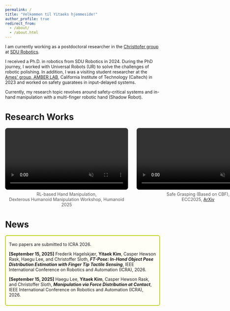 ```yaml
---
permalink: /
title: "Velkommen til Yitaeks hjemmeside!"
author_profile: true
redirect_from: 
  - /about/
  - /about.html
---
```


I am currently working as a postdoctoral researcher in the [Christtofer group](https://portal.findresearcher.sdu.dk/en/persons/chsl) at [SDU Robotics](https://www.sdu.dk/en/forskning/sdurobotics). 

I received a Ph.D. in robotics from SDU Robotics in 2024. During the PhD journey, I worked with Universal Robots (UR) to solve the challenges of robotic polishing. In addition, I was a visiting student researcher at the [Ames' group, AMBER LAB](http://www.bipedalrobotics.com/), California Institute of Technology (Caltech) in 2023 and worked on safety guaratees in input-delayed systems. 

Currently, my research topic revolves around safety-critical systems and in-hand manipulation with a multi-finger robotic hand (Shadow Robot).


Research Works
======

<div style="display: grid; grid-template-columns: repeat(3, 400px); gap: 2em; margin-top: 1em; width: max-content;">
  <figure style="margin:0; display:flex; flex-direction:column; align-items:center; text-align:center;">
    <video autoplay muted loop playsinline controls style="width:100%; border-radius:8px;">
      <source src="/assets/videos/opening_the_lid.mp4" type="video/mp4">
    </video>
    <figcaption style="margin-top:0.4em; font-size:1.0em; color:#555; font-family: inherit;">
      RL-based Hand Manipulation, <br> Dexterous Humanoid Manipulation Workshop, Humanoid 2025
    </figcaption>
  </figure>

  <figure style="margin:0; display:flex; flex-direction:column; align-items:center; text-align:center;">
    <video autoplay muted loop playsinline controls style="width:100%; border-radius:8px; ">
      <source src="/assets/videos/safety_grasping.mp4" type="video/mp4">
    </video>
    <figcaption style="margin-top:0.4em; font-size:1.0em; color:#555; font-family: inherit;">
      Safe Grasping (Based on CBF), <br> ECC2025, <a href="https://arxiv.org/pdf/2411.07833">ArXiv</a>
    </figcaption>
  </figure>

  <figure style="margin:0; display:flex; flex-direction:column; align-items:center; text-align:center;">
    <video autoplay muted loop playsinline controls style="width:100%; border-radius:8px;">
      <source src="/assets/videos/iros2024_quality_garauntees.mp4" type="video/mp4">
    </video>
    <figcaption style="margin-top:0.4em; font-size:1.0em; color:#555; font-family: inherit;">
      Qaulity Garrantees for Robotic Polishing  <br> (Based on CBF), ECC2025, <a href="https://arxiv.org/pdf/2506.14249">ArXiv</a>
    </figcaption>
  </figure>
</div>

News
======

<div style="border: 2px solid #b8cc00ff; background-color: #fffef5ff; padding:0.75em; margin:0.5em 0; border-radius:6px;">

  <div style="margin-top:0.6em;">
    Two papers are submitted to ICRA 2026.
  </div>

  <p style="margin-bottom:0.6em;"></p>

<strong>[September 15, 2025]</strong>  Frederik Hagelskjær, <strong>Yitaek Kim</strong>, Casper Hewson Rask, Haegu Lee, and Christoffer Sloth, <strong><em>FT-Pose: In-Hand Object Pose Distribution Estimation with Finger Tip Tactile Sensing</em></strong>, IEEE International Conference on Robotics and Automation (ICRA), 2026.

 <p style="margin-bottom:0.6em;"></p>

<strong>[September 15, 2025]</strong>  Haegu Lee, <strong>Yitaek Kim</strong>, Casper Hewson Rask, and Christoffer Sloth, <strong><em>Manipulation via Force Distribution at Contact</em></strong>, IEEE International Conference on Robotics and Automation (ICRA), 2026.
</div>

<div style="margin-top:0.6em;">


<!-- <div style="border: 2px solid #fdfdfdff; background-color: #fffef5ff; padding:0.75em; margin:0.5em 0; border-radius:6px;">

  <strong style="color:#CC0000;">[June 24, 2025]</strong> I am honored to give a presentation titled, <em>"Safety-Ensured Modern Applications under Model Uncertainty"</em> in the workshop, <em>"Safe Control and Learning in Autonomous Systems"</em>, <a href="https://ecc25.csiefoundation.am/">Link</a>.
  
  <div style="margin-top:0.6em;">
    Three papers are accepted and presented in ECC 2025!
  </div>

  <p style="margin-bottom:1em;"></p>
  
  <p><strong>[June 25, 2025]</strong> "Robust Adaptive Safe Robotic Grasping with Tactile Sensing" by Yitaek Kim, Jeeseop Kim, Albert Hao Li, Aaron Ames, Christoffer Sloth, <a href="https://arxiv.org/pdf/2411.07833">arXiv</a></p>

  <p><strong>[June 25, 2025]</strong> "Minimizing Conservatism in Safety-Critical Control for Input-Delayed Systems Via Adaptive Delay Estimation" by Yitaek Kim, Ersin Das, Jeeseop Kim, Aaron Ames, Joel W. Burdick, Christoffer Sloth, <a href="https://arxiv.org/pdf/2411.17277">arXiv</a></p>

  <p><strong>[June 25, 2025]</strong> "Robust Adaptive Time-Varying Control Barrier Function with Application to Robotic Surface Treatment" by Yitaek Kim, Christoffer Sloth, <a href="https://arxiv.org/pdf/2506.14249">arXiv</a></p>

  <div style="margin-top:0.6em;">
    Our paper is accepted in IROS 2025!
  </div>

  <p style="margin-bottom:1em;"></p>
  
  <p><strong>[June 16, 2025]</strong> "  Trajectory Optimization for In-Hand Manipulation with Tactile Force Control" by Haegu Lee*, Yitaek Kim, Victor Melbye Staven, Christoffer, <a href="https://arxiv.org/pdf/2503.08222">arXiv</a></p>

</div> -->
